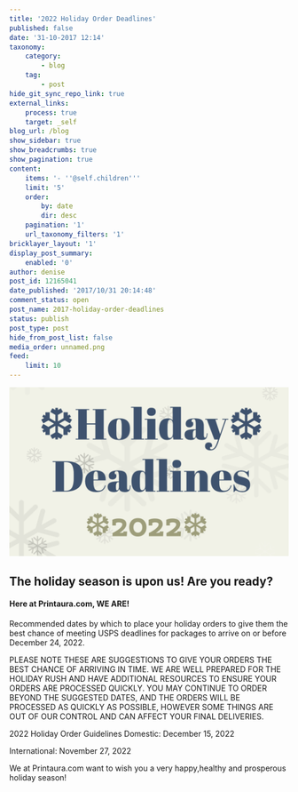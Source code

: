 ```yaml
---
title: '2022 Holiday Order Deadlines'
published: false
date: '31-10-2017 12:14'
taxonomy:
    category:
        - blog
    tag:
        - post
hide_git_sync_repo_link: true
external_links:
    process: true
    target: _self
blog_url: /blog
show_sidebar: true
show_breadcrumbs: true
show_pagination: true
content:
    items: '- ''@self.children'''
    limit: '5'
    order:
        by: date
        dir: desc
    pagination: '1'
    url_taxonomy_filters: '1'
bricklayer_layout: '1'
display_post_summary:
    enabled: '0'
author: denise
post_id: 12165041
date_published: '2017/10/31 20:14:48'
comment_status: open
post_name: 2017-holiday-order-deadlines
status: publish
post_type: post
hide_from_post_list: false
media_order: unnamed.png
feed:
    limit: 10
---
```


[![unnamed](unnamed.png "unnamed")](https://blog.printaura.com/blog/design-ideas/2022-holiday-order-deadlines)

## The holiday season is upon us! Are you ready? 
#### Here at Printaura.com, WE ARE! 


Recommended dates by which to place your holiday orders to give them the best chance of meeting USPS deadlines for packages to arrive on or before December 24, 2022.

PLEASE NOTE THESE ARE SUGGESTIONS TO GIVE YOUR ORDERS THE BEST CHANCE OF ARRIVING IN TIME. WE ARE WELL PREPARED FOR THE HOLIDAY RUSH AND HAVE ADDITIONAL RESOURCES TO ENSURE YOUR ORDERS ARE PROCESSED QUICKLY. YOU MAY CONTINUE TO ORDER BEYOND THE SUGGESTED DATES, AND THE ORDERS WILL BE PROCESSED AS QUICKLY AS POSSIBLE, HOWEVER SOME THINGS ARE OUT OF OUR CONTROL AND CAN AFFECT YOUR FINAL DELIVERIES.

2022 Holiday Order Guidelines
Domestic: December 15, 2022

 International: November 27, 2022

We at Printaura.com want to wish you a very happy,healthy and prosperous holiday season!
